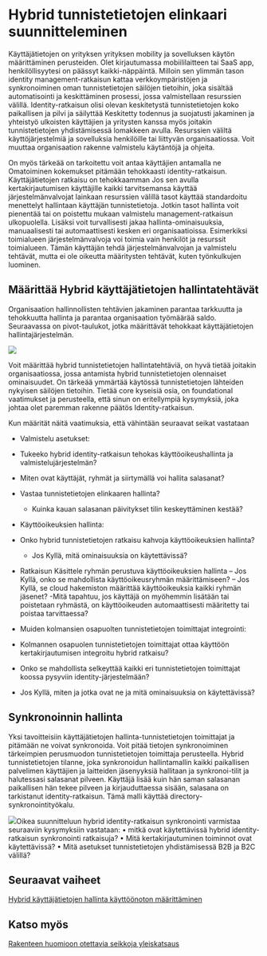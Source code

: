 <properties
    pageTitle="Azure Active Directory-hybrid tunnistetietojen rakenteeseen - määrittää hybrid tunnistetietojen hallintatehtäviä | Microsoft Azure"
    description="Ohjausobjektin ehdollisen käyttöoikeuden kanssa Azure Active Directory tarkistaa tiettyjen ehtojen, voit valita, kun käyttäjän todentamista ja ennen kuin sallit sovelluksen käyttöä. Ehtojen täyttyessä, kun käyttäjä on todennus ja sovelluksen käyttöoikeus."
    documentationCenter=""
    services="active-directory"
    authors="billmath"
    manager="femila"
    editor=""/>

<tags
    ms.service="active-directory"
    ms.devlang="na"
    ms.topic="article"
    ms.tgt_pltfrm="na"
    ms.workload="identity" 
    ms.date="08/08/2016"
    ms.author="billmath"/>

# <a name="plan-for-hybrid-identity-lifecycle"></a>Hybrid tunnistetietojen elinkaari suunnitteleminen 

Käyttäjätietojen on yrityksen yrityksen mobility ja sovelluksen käytön määrittäminen perusteiden. Olet kirjautumassa mobiililaitteen tai SaaS app, henkilöllisyytesi on päässyt kaikki-näppäintä. Milloin sen ylimmän tason identity management-ratkaisun kattaa verkkoympäristöjen ja synkronoiminen oman tunnistetietojen säilöjen tietoihin, joka sisältää automatisointi ja keskittäminen prosessi, jossa valmistellaan resurssien välillä. Identity-ratkaisun olisi olevan keskitetystä tunnistetietojen koko paikallisen ja pilvi ja säilyttää Keskitetty todennus ja suojatusti jakaminen ja yhteistyö ulkoisten käyttäjien ja yritysten kanssa myös joitakin tunnistetietojen yhdistämisessä lomakkeen avulla. Resurssien väliltä käyttöjärjestelmiä ja sovelluksia henkilöille tai liittyvän organisaatiossa. Voit muuttaa organisaation rakenne valmistelu käytäntöjä ja ohjeita.

On myös tärkeää on tarkoitettu voit antaa käyttäjien antamalla ne Omatoiminen kokemukset pitämään tehokkaasti identity-ratkaisun. Käyttäjätietojen ratkaisu on tehokkaamman Jos sen avulla kertakirjautumisen käyttäjille kaikki tarvitsemansa käyttää järjestelmänvalvojat lainkaan resurssien välillä tasot käyttää standardoitu menettelyt hallintaan käyttäjän tunnistetietoja. Jotkin tasot hallinta voit pienentää tai on poistettu mukaan valmistelu management-ratkaisun ulkopuolella. Lisäksi voit turvallisesti jakaa hallinta-ominaisuuksia, manuaalisesti tai automaattisesti kesken eri organisaatioissa. Esimerkiksi toimialueen järjestelmänvalvoja voi toimia vain henkilöt ja resurssit toimialueen. Tämän käyttäjän tehdä järjestelmänvalvojan ja valmistelu tehtävät, mutta ei ole oikeutta määritysten tehtävät, kuten työnkulkujen luominen.


## <a name="determine-hybrid-identity-management-tasks"></a>Määrittää Hybrid käyttäjätietojen hallintatehtävät
Organisaation hallinnollisten tehtävien jakaminen parantaa tarkkuutta ja tehokkuutta hallinta ja parantaa organisaation työmäärää saldo. Seuraavassa on pivot-taulukot, jotka määrittävät tehokkaat käyttäjätietojen hallintajärjestelmän.

 ![](./media/hybrid-id-design-considerations/Identity_management_considerations.png)


Voit määrittää hybrid tunnistetietojen hallintatehtäviä, on hyvä tietää joitakin organisaatiossa, jossa antamista hybrid tunnistetietojen olennaiset ominaisuudet. On tärkeää ymmärtää käytössä tunnistetietojen lähteiden nykyisen säilöjen tietoihin. Tietää core kyseisiä osia, on foundational vaatimukset ja perusteella, että sinun on eritellympiä kysymyksiä, joka johtaa olet paremman rakenne päätös Identity-ratkaisun.  

Kun määrität näitä vaatimuksia, että vähintään seuraavat seikat vastataan

- Valmistelu asetukset: 
 - Tukeeko hybrid identity-ratkaisun tehokas käyttöoikeushallinta ja valmistelujärjestelmän?
 - Miten ovat käyttäjät, ryhmät ja siirtymällä voi hallita salasanat?
 - Vastaa tunnistetietojen elinkaaren hallinta? 
      - Kuinka kauan salasanan päivitykset tilin keskeyttäminen kestää?
      
- Käyttöoikeuksien hallinta: 
 - Onko hybrid tunnistetietojen ratkaisu kahvoja käyttöoikeuksien hallinta?
     - Jos Kyllä, mitä ominaisuuksia on käytettävissä?
- Ratkaisun Käsittele ryhmän perustuva käyttöoikeuksien hallinta 
      – Jos Kyllä, onko se mahdollista käyttöoikeusryhmän määrittämiseen? 
       – Jos Kyllä, se cloud hakemiston määrittää käyttöoikeuksia kaikki ryhmän jäsenet? 
        -Mitä tapahtuu, jos käyttäjä on myöhemmin lisätään tai poistetaan ryhmästä, on käyttöoikeuden automaattisesti määritetty tai poistaa tarvittaessa? 

- Muiden kolmansien osapuolten tunnistetietojen toimittajat integrointi:
- Kolmannen osapuolen tunnistetietojen toimittajat ottaa käyttöön kertakirjautumisen integroitu hybrid ratkaisu?
- Onko se mahdollista selkeyttää kaikki eri tunnistetietojen toimittajat koossa pysyviin identity-järjestelmään?
- Jos Kyllä, miten ja jotka ovat ne ja mitä ominaisuuksia on käytettävissä?

## <a name="synchronization-management"></a>Synkronoinnin hallinta
Yksi tavoitteisiin käyttäjätietojen hallinta-tunnistetietojen toimittajat ja pitämään ne voivat synkronoida. Voit pitää tietojen synkronoiminen tärkeimpien perusmuodon tunnistetietojen toimittaja perusteella. Hybrid tunnistetietojen tilanne, joka synkronoidun hallintamallin kaikki paikallisen palvelimen käyttäjien ja laitteiden jäsenyyksiä hallitaan ja synkronoi-tilit ja halutessasi salasanat pilveen. Käyttäjä lisää kuin hän saman salasanan paikallisen hän tekee pilveen ja kirjauduttaessa sisään, salasana on tarkistanut identity-ratkaisun. Tämä malli käyttää directory-synkronointityökalu.
 
![](./media/hybrid-id-design-considerations/Directory_synchronization.png)Oikea suunnitteluun hybrid identity-ratkaisun synkronointi varmistaa seuraaviin kysymyksiin vastataan: • mitkä ovat käytettävissä hybrid identity-ratkaisun synkronointi ratkaisuja?
• Mitä kertakirjautuminen toiminnot ovat käytettävissä?
• Mitä asetukset tunnistetietojen yhdistämisessä B2B ja B2C välillä?

## <a name="next-steps"></a>Seuraavat vaiheet
[Hybrid käyttäjätietojen hallinta käyttöönoton määrittäminen](active-directory-hybrid-identity-design-considerations-lifecycle-adoption-strategy.md)


## <a name="see-also"></a>Katso myös
[Rakenteen huomioon otettavia seikkoja yleiskatsaus](active-directory-hybrid-identity-design-considerations-overview.md)

